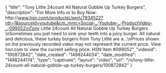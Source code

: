 {
    "title": "Tony Little 24count All Natural Gobble Up Turkey Burgers",
    "description": "For More Info or to Buy Now: http:\/\/www.hsn.com\/products\/seo\/7934522?rdr=1&sourceid=youtube&cm_mmc=Social-_-Youtube-_-ProductVideo-_-099052\nTony Little 24count All Natural Gobble Up Turkey Burgers \nSometimes you just need to sink your teeth into a juicy burger. All natural and delicious, these turkey burgers from Tony Little are a...\nPrices shown on the previously recorded video may not represent the current price.  View hsn.com to view the current selling price. HSN Item #099052",
    "videoid": "100872842",
    "date_created": "1498244034",
    "date_modified": "1498244174",
    "type": "captivate",
    "layout": "video",
    "url": "\/v\/tony-little-24count-all-natural-gobble-up-turkey-burgers\/100872842"
}